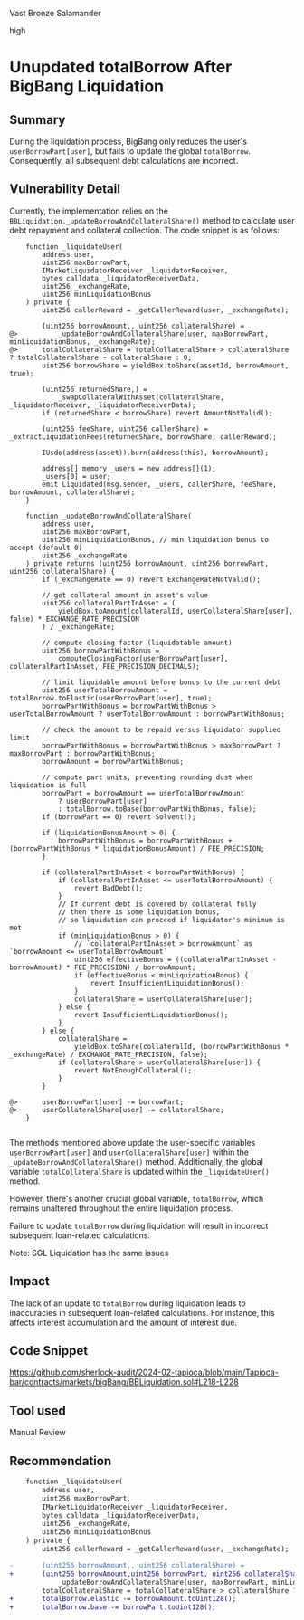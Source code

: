 Vast Bronze Salamander

high

# Unupdated totalBorrow After BigBang Liquidation

## Summary
During the liquidation process, BigBang only reduces the user's `userBorrowPart[user]`, but fails to update the global `totalBorrow`. Consequently, all subsequent debt calculations are incorrect.

## Vulnerability Detail
Currently, the implementation relies on the `BBLiquidation._updateBorrowAndCollateralShare()` method to calculate user debt repayment and collateral collection. 
The code snippet is as follows:
```solidity
    function _liquidateUser(
        address user,
        uint256 maxBorrowPart,
        IMarketLiquidatorReceiver _liquidatorReceiver,
        bytes calldata _liquidatorReceiverData,
        uint256 _exchangeRate,
        uint256 minLiquidationBonus
    ) private {
        uint256 callerReward = _getCallerReward(user, _exchangeRate);

        (uint256 borrowAmount,, uint256 collateralShare) =
@>          _updateBorrowAndCollateralShare(user, maxBorrowPart, minLiquidationBonus, _exchangeRate);
@>      totalCollateralShare = totalCollateralShare > collateralShare ? totalCollateralShare - collateralShare : 0;
        uint256 borrowShare = yieldBox.toShare(assetId, borrowAmount, true);

        (uint256 returnedShare,) =
            _swapCollateralWithAsset(collateralShare, _liquidatorReceiver, _liquidatorReceiverData);
        if (returnedShare < borrowShare) revert AmountNotValid();

        (uint256 feeShare, uint256 callerShare) = _extractLiquidationFees(returnedShare, borrowShare, callerReward);

        IUsdo(address(asset)).burn(address(this), borrowAmount);

        address[] memory _users = new address[](1);
        _users[0] = user;
        emit Liquidated(msg.sender, _users, callerShare, feeShare, borrowAmount, collateralShare);
    }

    function _updateBorrowAndCollateralShare(
        address user,
        uint256 maxBorrowPart,
        uint256 minLiquidationBonus, // min liquidation bonus to accept (default 0)
        uint256 _exchangeRate
    ) private returns (uint256 borrowAmount, uint256 borrowPart, uint256 collateralShare) {
        if (_exchangeRate == 0) revert ExchangeRateNotValid();

        // get collateral amount in asset's value
        uint256 collateralPartInAsset = (
            yieldBox.toAmount(collateralId, userCollateralShare[user], false) * EXCHANGE_RATE_PRECISION
        ) / _exchangeRate;

        // compute closing factor (liquidatable amount)
        uint256 borrowPartWithBonus =
            computeClosingFactor(userBorrowPart[user], collateralPartInAsset, FEE_PRECISION_DECIMALS);

        // limit liquidable amount before bonus to the current debt
        uint256 userTotalBorrowAmount = totalBorrow.toElastic(userBorrowPart[user], true);
        borrowPartWithBonus = borrowPartWithBonus > userTotalBorrowAmount ? userTotalBorrowAmount : borrowPartWithBonus;

        // check the amount to be repaid versus liquidator supplied limit
        borrowPartWithBonus = borrowPartWithBonus > maxBorrowPart ? maxBorrowPart : borrowPartWithBonus;
        borrowAmount = borrowPartWithBonus;

        // compute part units, preventing rounding dust when liquidation is full
        borrowPart = borrowAmount == userTotalBorrowAmount
            ? userBorrowPart[user]
            : totalBorrow.toBase(borrowPartWithBonus, false);
        if (borrowPart == 0) revert Solvent();

        if (liquidationBonusAmount > 0) {
            borrowPartWithBonus = borrowPartWithBonus + (borrowPartWithBonus * liquidationBonusAmount) / FEE_PRECISION;
        }

        if (collateralPartInAsset < borrowPartWithBonus) {
            if (collateralPartInAsset <= userTotalBorrowAmount) {
                revert BadDebt();
            }
            // If current debt is covered by collateral fully
            // then there is some liquidation bonus,
            // so liquidation can proceed if liquidator's minimum is met
            if (minLiquidationBonus > 0) {
                // `collateralPartInAsset > borrowAmount` as `borrowAmount <= userTotalBorrowAmount`
                uint256 effectiveBonus = ((collateralPartInAsset - borrowAmount) * FEE_PRECISION) / borrowAmount;
                if (effectiveBonus < minLiquidationBonus) {
                    revert InsufficientLiquidationBonus();
                }
                collateralShare = userCollateralShare[user];
            } else {
                revert InsufficientLiquidationBonus();
            }
        } else {
            collateralShare =
                yieldBox.toShare(collateralId, (borrowPartWithBonus * _exchangeRate) / EXCHANGE_RATE_PRECISION, false);
            if (collateralShare > userCollateralShare[user]) {
                revert NotEnoughCollateral();
            }
        }

@>      userBorrowPart[user] -= borrowPart;
@>      userCollateralShare[user] -= collateralShare;
    }


```
The methods mentioned above update the user-specific variables `userBorrowPart[user]` and `userCollateralShare[user]` within the `_updateBorrowAndCollateralShare()` method. 
Additionally, the global variable `totalCollateralShare` is updated within the `_liquidateUser()` method.

However, there's another crucial global variable, `totalBorrow`, which remains unaltered throughout the entire liquidation process.

Failure to update `totalBorrow` during liquidation will result in incorrect subsequent loan-related calculations.

Note: SGL Liquidation has the same issues

## Impact

The lack of an update to `totalBorrow` during liquidation leads to inaccuracies in subsequent loan-related calculations. 
For instance, this affects interest accumulation and the amount of interest due.

## Code Snippet

https://github.com/sherlock-audit/2024-02-tapioca/blob/main/Tapioca-bar/contracts/markets/bigBang/BBLiquidation.sol#L218-L228
## Tool used

Manual Review

## Recommendation

```diff
    function _liquidateUser(
        address user,
        uint256 maxBorrowPart,
        IMarketLiquidatorReceiver _liquidatorReceiver,
        bytes calldata _liquidatorReceiverData,
        uint256 _exchangeRate,
        uint256 minLiquidationBonus
    ) private {
        uint256 callerReward = _getCallerReward(user, _exchangeRate);

-       (uint256 borrowAmount,, uint256 collateralShare) =
+       (uint256 borrowAmount,uint256 borrowPart, uint256 collateralShare) =
            _updateBorrowAndCollateralShare(user, maxBorrowPart, minLiquidationBonus, _exchangeRate);
        totalCollateralShare = totalCollateralShare > collateralShare ? totalCollateralShare - collateralShare : 0;
+       totalBorrow.elastic -= borrowAmount.toUint128();
+       totalBorrow.base -= borrowPart.toUint128();
```
